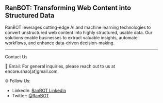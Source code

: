 ## RanBOT: Transforming Web Content into Structured Data

RanBOT leverages cutting-edge AI and machine learning technologies to convert unstructured web content into highly structured, usable data. Our solutions enable businesses to extract valuable insights, automate workflows, and enhance data-driven decision-making.

---

Contact Us

📧 Email:
For general inquiries, please reach out to us at encore.shao[at]gmail.com.


🌐 Follow Us:

- LinkedIn: [RanBOT LinkedIn](https://linkedin.com/company/ranbot-ai)
- Twitter: [@RanBOT](https://x.com/RanbotAI)
